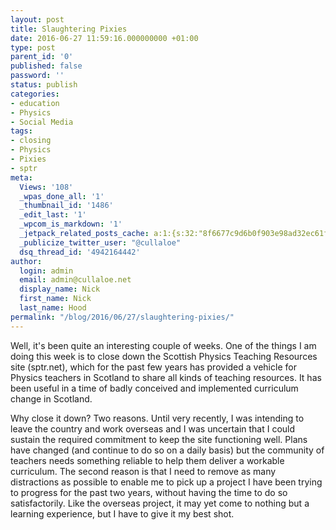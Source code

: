 ```yaml
---
layout: post
title: Slaughtering Pixies
date: 2016-06-27 11:59:16.000000000 +01:00
type: post
parent_id: '0'
published: false
password: ''
status: publish
categories:
- education
- Physics
- Social Media
tags:
- closing
- Physics
- Pixies
- sptr
meta:
  Views: '108'
  _wpas_done_all: '1'
  _thumbnail_id: '1486'
  _edit_last: '1'
  _wpcom_is_markdown: '1'
  _jetpack_related_posts_cache: a:1:{s:32:"8f6677c9d6b0f903e98ad32ec61f8deb";a:2:{s:7:"expires";i:1558901801;s:7:"payload";a:3:{i:0;a:1:{s:2:"id";i:722;}i:1;a:1:{s:2:"id";i:3081;}i:2;a:1:{s:2:"id";i:917;}}}}
  _publicize_twitter_user: "@cullaloe"
  dsq_thread_id: '4942164442'
author:
  login: admin
  email: admin@cullaloe.net
  display_name: Nick
  first_name: Nick
  last_name: Hood
permalink: "/blog/2016/06/27/slaughtering-pixies/"
---
```

<p>Well, it's been quite an interesting couple of weeks. One of the things I am doing this week is to close down the Scottish Physics Teaching Resources site (sptr.net), which for the past few years has provided a vehicle for Physics teachers in Scotland to share all kinds of teaching resources. It has been useful in a time of badly conceived and implemented curriculum change in Scotland.</p>
<p>Why close it down? Two reasons. Until very recently, I was intending to leave the country and work overseas and I was uncertain that I could sustain the required commitment to keep the site functioning well. Plans have changed (and continue to do so on a daily basis) but the community of teachers needs something reliable to help them deliver a workable curriculum. The second reason is that I need to remove as many distractions as possible to enable me to pick up a project I have been trying to progress for the past two years, without having the time to do so satisfactorily. Like the overseas project, it may yet come to nothing but a learning experience, but I have to give it my best shot.</p>
